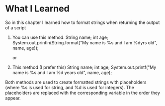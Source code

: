 # What I Learned

So in this chapter I learned how to format strings when returning the output of a script

1. You can use this method:
        String name;
        int age;
        System.out.println(String.format("My name is %s and I am %dyrs old", name, age));

    or

2. This method (I prefer this)
        String name;
        int age;
        System.out.printf("My name is %s and I am %d years old", name, age);

Both methods are used to create formatted strings with placeholders (where %s is used for string, and %d is used for integers).
The placeholders are replaced with the corresponding variable in the order they appear.
